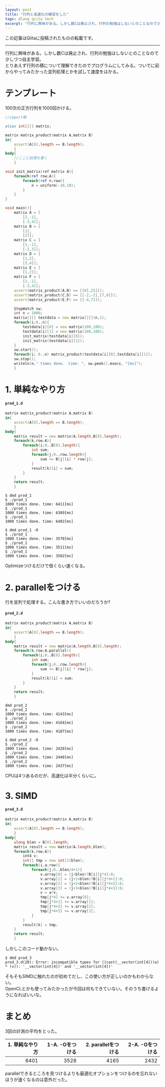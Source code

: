 ```yaml
---
layout: post
title: "行列と高速化の練習をした"
tags: dlang qiita tech
excerpt: "行列に興味がある。しかし数Cは廃止され、行列の勉強はしないとのことなので少しづつ自主学習。"
---
```

この記事はQiitaに投稿されたものの転載です。

---
行列に興味がある。しかし数Cは廃止され、行列の勉強はしないとのことなので少しづつ自主学習。  
とりあえず行列の積について理解できたのでプログラムにしてみる。ついでに前からやってみたかった並列処理とかを試して速度をはかる。  

# テンプレート

100次の正方行列を1000回かける。

```d
//import略

alias int[][] matrix;

matrix matrix_product(matrix A,matrix B)
in{
	assert(A[0].length == B.length);
	}
body{
	//ここに処理を書く
	}

void init_matrix(ref matrix A){
	foreach(ref row;A){
		foreach(ref n;row){
			n = uniform(-10,10);
		}
	}
}

void main(){
	matrix A = [
		[2,-1],
		[-3,4]];
	matrix B = [
		[1],
		[2]];
	matrix C = [
		[1,-1],
		[-2,3]];
	matrix D = [
		[1,2],
		[3,4]];
	matrix E = [
		[1,2]];
	matrix F = [
		[2,-1],
		[-3,4]];
	assert(matrix_product(A,B) == [[0],[5]]);
	assert(matrix_product(C,D) == [[-2,-2],[7,8]]);
	assert(matrix_product(E,F) == [[-4,7]]);

	StopWatch sw;
	int n = 1000;
	matrix[][] testdata = new matrix[][](n,2);
	foreach(i;0..n){
		testdata[i][0] = new matrix(100,100);
		testdata[i][1] = new matrix(100,100);
		init_matrix(testdata[i][0]);
		init_matrix(testdata[i][1]);
	}
	sw.start();
	foreach(i; 0..n) matrix_product(testdata[i][0],testdata[i][1]);
	sw.stop();
	writeln(n," times done.　time: ", sw.peek().msecs, "[ms]");
	}
```

# 1. 単純なやり方

#### `prod_1.d`

```d
matrix matrix_product(matrix A,matrix B)
in{
	assert(A[0].length == B.length);
	}
body{
	matrix result = new matrix(A.length,B[0].length);
	foreach(k,row;A){
		foreach(i;0..B[0].length){
			int sum;
			foreach(j;0..row.length){
				sum += B[j][i] * row[j];
			}
			result[k][i] = sum;
		}
	}
	return result;
	}
```

```console
$ dmd prod_1
$ ./prod_1
1000 times done. time: 6411[ms]
$ ./prod_1
1000 times done. time: 6389[ms]
$ ./prod_1
1000 times done. time: 6402[ms]
```

```console
$ dmd prod_1 -O
$ ./prod_1
1000 times done. time: 3570[ms]
$ ./prod_1
1000 times done. time: 3511[ms]
$ ./prod_1
1000 times done. time: 3502[ms]
```

Optimizeつけるだけで倍くらい速くなる。

# 2. parallelをつける

行を並列で処理する。こんな書き方でいいのだろうか?

#### `prod_2.d`

```d
matrix matrix_product(matrix A,matrix B)
in{
	assert(A[0].length == B.length);
	}
body{
	matrix result = new matrix(A.length,B[0].length);
	foreach(k,row;A.parallel){
		foreach(i;0..B[0].length){
			int sum;
			foreach(j;0..row.length){
				sum += B[j][i] * row[j];
			}
			result[k][i] = sum;
		}
	}
	return result;
	}
```

```console
dmd prod_2
$ ./prod_2
1000 times done. time: 4143[ms]
$ ./prod_2
1000 times done. time: 4164[ms]
$ ./prod_2
1000 times done. time: 4187[ms]
```

```console
$ dmd prod_2 -O
$ ./prod_2
1000 times done. time: 2420[ms]
$ ./prod_2
1000 times done. time: 2440[ms]
$ ./prod_2
1000 times done. time: 2437[ms]
```

CPUは4つあるのだが、高速化は半分くらいに。

# 3. SIMD

#### `prod_3.d`

```d
matrix matrix_product(matrix A,matrix B)
in{
	assert(A[0].length == B.length);
	}
body{
	ulong blen = B[0].length;
	matrix result = new matrix(A.length,blen);
	foreach(k,row;A){
		int4 v;
		int[] tmp = new int[](blen);
		foreach(i,a;row){
			foreach(j;0..blen/4+1){
				v.array[0] = (j<blen)?B[i][j*4]:0;
				v.array[1] = (j+1<blen)?B[i][j*4+1]:0;
				v.array[2] = (j+2<blen)?B[i][j*4+2]:0;
				v.array[3] = (j+3<blen)?B[i][j*4+3]:0;
				v = a*v;
				tmp[j*4] += v.array[0];
				tmp[j*4+1] += v.array[1];
				tmp[j*4+2] += v.array[2];
				tmp[j*4+3] += v.array[3];
			}
		}
		result[k] = tmp;
	}
	return result;
	}
```

しかしこのコード動かない。

```console
$ dmd prod_3
prod_3.d(28): Error: incompatible types for ((cast(__vector(int[4]))a) * (v)): '__vector(int[4])' and '__vector(int[4])'
```

そもそもSIMDに触れたのが初めてだし、この使い方が正しいのかもわからない。  
OpenCLとかも使ってみたかったが今回は何もできていない。そのうち書けるようになればいいな。

# まとめ

3回の計測の平均をとった。

| 1. 単純なやり方 | 1-A. -Oをつける | 2. parallelをつける | 2-A. -Oをつける
|--:|--:|--:|--:|
| 6401 | 3528 | 4165 | 2432 |

parallelできるところを見つけるよりも最適化オプションをつけるのを忘れないほうが速くなるのは意外だった。
